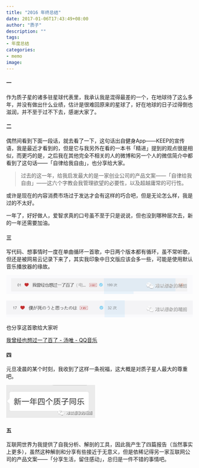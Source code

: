 ```yaml
---
title: "2016 年终总结"
date: 2017-01-06T17:43:49+08:00
author: "质子"
description: ""
tags:
- 年度总结
categories: 
- memo
image: 
---
```




#### 一
作为质子星的诸多驻星球代表里，我承认我是混得最差的一个，在地球待了这么多年，并没有做出什么业绩，估计是很难回原来的星球了，好在地球的日子过得倒也滋润，并不至于过不下去，感谢大家了。


#### 二
偶然间看到下面一段话，就去看了一下，这句话出自健身App——KEEP的宣传语，我是最近才看到的，但是它与我另外在看的一本书「精进」提到的观点很是相似，而更巧的是，之后我在其他完全不相关的人的微博和另一个人的微信简介中都看到了这句话——「自律给我自由」，也分享给大家。

> 过去的这一年，给我启发最大的是一家创业公司的产品文案——「自律给我自由」——这六个字教会我管理欲望的必要性，以及超越庸常的可行性。


或许是现在的内容消费市场过于发达才会有这样的巧合吧，但是无论怎么样，我是过的不太好。

一年了，好好做人，爱智求真的口号虽不至于只是说说，但也没到哪种层次去，新的一年还需要加油。



#### 三
写代码、想事情时一度在单曲循环一首歌，中日两个版本都有循环，虽不常听歌，但还是被网易云记录下来了，其实我印象中日文版应该会多一些，可能是使用默认音乐播放器的缘故。

![](images/Pasted%20image%2020210316174603.png)

![](images/Pasted%20image%2020210316174615.png)


也分享这首歌给大家听

[我曾经也想过一了百了 - 汤唯 - QQ音乐](https://y.qq.com/n/yqq/song/002735JG0sHRoj.html?ADTAG=h5_playsong&no_redirect=1)
  


#### 四
元旦凌晨的某个时刻，我收到了这样一条祝福，这大概是对质子星人最大的尊重吧。  

![](images/Pasted%20image%2020210316174738.png)



#### 五
互联网世界为我提供了自我分析、解剖的工具，因此我产生了四篇报告（当然事实上更多），虽然这种解剖和分享有些接近于无意义，但是依稀记得另一家互联网公司的产品文案——「分享生活，留住感动」，总归是一件不错的事情吧。